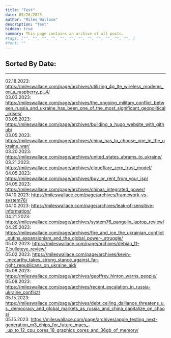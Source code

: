 ```yaml
---
title: "Test"
date: 05/20/2023
author: "Miles Wallace"
description: "Test"
hidden: true
summary: This page contains an archive of all posts.
#tags: ["", "", "", "", "", "", "", "", "", "", "", "", ]
#font: ""
---
```


## Sorted By Date:
____
02.18.2023: https://mileswallace.com/page/archives/utilizing_4g_lte_wireless_modems_on_a_raspberry_pi_4/      
03.03.2023: https://mileswallace.com/page/archives/the_ongoing_military_conflict_between_russia_and_ukraine_has_been_one_of_the_most_significant_geopolitical_crises/  
03.05.2023: https://mileswallace.com/page/archives/building_a_hugo_website_with_github/   
03.05.2023: https://mileswallace.com/page/archives/china_has_to_choose_one_in_the_ukraine_war/    
03.20.2023: https://mileswallace.com/page/archives/united_states_abrams_to_ukraine/  
03.21.2023: https://mileswallace.com/page/archives/cloudflare_zero_trust_model/  
04.05.2023: https://mileswallace.com/page/archives/buy_or_rent_from_your_isp/  
04.05.2023: https://mileswallace.com/page/archives/chinas_integrated_power/    
04.10.2023: https://mileswallace.com/page/archives/framework-vs-system76/  
04.10.2023: https://mileswallace.com/page/archives/leak-of-sensitive-information/   
04.21.2023: https://mileswallace.com/page/archives/system76_pangolin_laptop_review/  
04.25.2023: https://mileswallace.com/page/archives/fire_and_ice_the_ukrainian_conflict_putins_expansionism_and_the_global_power-_struggle/  
05.02.2023: https://mileswallace.com/page/archives/debian_11-7_bulleteye_review/   
05.02.2023: https://mileswallace.com/page/archives/kevin-_mccarthy_takes_strong_stance_against_far-right_republicans_on_ukraine_aid/  
05.08.2023: https://mileswallace.com/page/archives/geoffrey_hinton_warns_people/   
05.08.2023: https://mileswallace.com/page/archives/recent_escalation_in_russia-ukraine_conflict/  
05.15.2023: https://mileswallace.com/page/archives/debt_ceiling_dalliance_threatens_u.s._democracy_and_global_markets_as_russia_and_china_capitalize_on_chaos/  
05.15.2023: https://mileswallace.com/page/archives/apple_testing_next-generation_m3_chips_for_future_macs_-_up_to_12_cpu_cores_18_graphics_cores_and_36gb_of_memory/   
